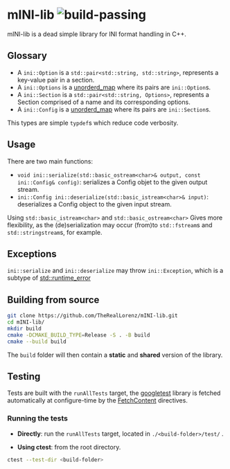 # mINI-lib ![build-passing](https://github.com/TheRealLorenz/mINI-lib/actions/workflows/cmake-multi-platform.yml/badge.svg)

mINI-lib is a dead simple library for INI format handling in C++.

## Glossary

- A `ini::Option` is a `std::pair<std::string, std::string>`, represents a key-value pair in a section.
- A `ini::Options` is a [unorderd_map](https://en.cppreference.com/w/cpp/container/unordered_map) where its pairs are `ini::Option`s.
- A `ini::Section` is a `std::pair<std::string, Options>`, represents a Section comprised of a name and its corresponding options.
- A `ini::Config` is  a [unorderd_map](https://en.cppreference.com/w/cpp/container/unordered_map) where its pairs are `ini::Section`s.

This types are simple `typdef`s which reduce code verbosity.

## Usage

There are two main functions:

- `void ini::serialize(std::basic_ostream<char>& output, const ini::Config& config)`: serializes a Config objet to the given output stream.
- `ini::Config ini::deserialize(std::basic_istream<char>& input)`: deserializes a Config object to the given input stream.

Using `std::basic_istream<char>` and `std::basic_ostream<char>` Gives more flexibility, as the (de)serialization may occur (from)to `std::fstream`s and `std::stringstream`s, for example.

## Exceptions

`ini::serialize` and `ini::deserialize` may throw `ini::Exception`, which is a subtype of [std::runtime_error](https://en.cppreference.com/w/cpp/error/runtime_error)

## Building from source

```bash
git clone https://github.com/TheRealLorenz/mINI-lib.git
cd mINI-lib/
mkdir build
cmake -DCMAKE_BUILD_TYPE=Release -S . -B build
cmake --build build
```

The `build` folder will then contain a **static** and **shared** version of the library.

## Testing

Tests are built with the `runAllTests` target, the [googletest](https://github.com/google/googletest) library is fetched automatically at configure-time by the [FetchContent](https://cmake.org/cmake/help/latest/module/FetchContent.html) directives.

### Running the tests

- **Directly**: run the `runAllTests` target, located in `./<build-folder>/test/` .

- **Using ctest**: from the root directory.
```bash
ctest --test-dir <build-folder>
```
